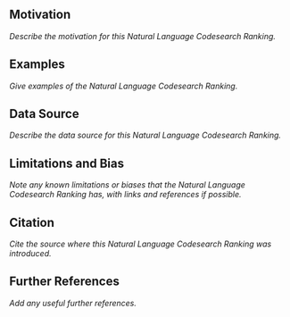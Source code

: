 ## Motivation
*Describe the motivation for this Natural Language Codesearch Ranking.*

## Examples
*Give examples of the Natural Language Codesearch Ranking.*

## Data Source
*Describe the data source for this Natural Language Codesearch Ranking.*

## Limitations and Bias
*Note any known limitations or biases that the Natural Language Codesearch Ranking has, with links and references if possible.*

## Citation
*Cite the source where this Natural Language Codesearch Ranking was introduced.*

## Further References
*Add any useful further references.*